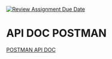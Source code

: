 [![Review Assignment Due Date](https://classroom.github.com/assets/deadline-readme-button-24ddc0f5d75046c5622901739e7c5dd533143b0c8e959d652212380cedb1ea36.svg)](https://classroom.github.com/a/DGzh2WKs)

# API DOC POSTMAN
[POSTMAN API DOC](https://documenter.getpostman.com/view/29028424/2s9YeK3VTN)